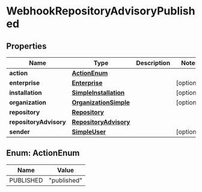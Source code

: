 

# WebhookRepositoryAdvisoryPublished


## Properties

| Name | Type | Description | Notes |
|------------ | ------------- | ------------- | -------------|
|**action** | [**ActionEnum**](#ActionEnum) |  |  |
|**enterprise** | [**Enterprise**](Enterprise.md) |  |  [optional] |
|**installation** | [**SimpleInstallation**](SimpleInstallation.md) |  |  [optional] |
|**organization** | [**OrganizationSimple**](OrganizationSimple.md) |  |  [optional] |
|**repository** | [**Repository**](Repository.md) |  |  |
|**repositoryAdvisory** | [**RepositoryAdvisory**](RepositoryAdvisory.md) |  |  |
|**sender** | [**SimpleUser**](SimpleUser.md) |  |  [optional] |



## Enum: ActionEnum

| Name | Value |
|---- | -----|
| PUBLISHED | &quot;published&quot; |



